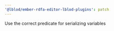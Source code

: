 ```yaml
---
'@lblod/ember-rdfa-editor-lblod-plugins': patch
---
```


Use the correct predicate for serializing variables
